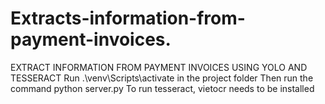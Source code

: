 # Extracts-information-from-payment-invoices.
 EXTRACT INFORMATION FROM PAYMENT INVOICES USING YOLO AND TESSERACT
Run .\venv\Scripts\activate in the project folder
Then run the command python server.py
To run tesseract, vietocr needs to be installed
